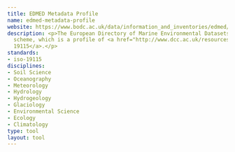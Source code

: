 ```yaml
---
title: EDMED Metadata Profile
name: edmed-metadata-profile
website: https://www.bodc.ac.uk/data/information_and_inventories/edmed/
description: <p>The European Directory of Marine Environmental Datasets metadata
  scheme, which is a profile of <a href="http://www.dcc.ac.uk/resources/metadata-standards/iso-19115">ISO
  19115</a>.</p>
standards:
- iso-19115
disciplines:
- Soil Science
- Oceanography
- Meteorology
- Hydrology
- Hydrogeology
- Glaciology
- Environmental Science
- Ecology
- Climatology
type: tool
layout: tool
---
```


